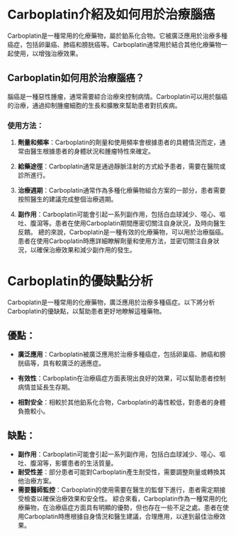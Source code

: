 # Carboplatin介紹及如何用於治療腦癌
Carboplatin是一種常用的化療藥物，屬於鉑系化合物。它被廣泛應用於治療多種癌症，包括卵巢癌、肺癌和膀胱癌等。Carboplatin通常用於結合其他化療藥物一起使用，以增強治療效果。
## Carboplatin如何用於治療腦癌？
腦癌是一種惡性腫瘤，通常需要綜合治療來控制病情。Carboplatin可以用於腦癌的治療，通過抑制腫瘤細胞的生長和擴散來幫助患者對抗疾病。
### 使用方法：
1. **劑量和頻率**：Carboplatin的劑量和使用頻率會根據患者的具體情況而定，通常由醫生根據患者的身體狀況和腫瘤特性來確定。
   
2. **給藥途徑**：Carboplatin通常是通過靜脈注射的方式給予患者，需要在醫院或診所進行。
3. **治療週期**：Carboplatin通常作為多種化療藥物組合方案的一部分，患者需要按照醫生的建議完成整個治療週期。
4. **副作用**：Carboplatin可能會引起一系列副作用，包括白血球減少、噁心、嘔吐、腹瀉等。患者在使用Carboplatin期間應密切關注自身狀況，及時向醫生反饋。
總的來說，Carboplatin是一種有效的化療藥物，可以用於治療腦癌。患者在使用Carboplatin時應詳細瞭解劑量和使用方法，並密切關注自身狀況，以確保治療效果和減少副作用的發生。
# Carboplatin的優缺點分析
Carboplatin是一種常用的化療藥物，廣泛應用於治療多種癌症。以下將分析Carboplatin的優缺點，以幫助患者更好地瞭解這種藥物。
## 優點：
- **廣泛應用**：Carboplatin被廣泛應用於治療多種癌症，包括卵巢癌、肺癌和膀胱癌等，具有較廣泛的適應症。
  
- **有效性**：Carboplatin在治療癌症方面表現出良好的效果，可以幫助患者控制病情並延長生存期。
- **相對安全**：相較於其他鉑系化合物，Carboplatin的毒性較低，對患者的身體負擔較小。
## 缺點：
- **副作用**：Carboplatin可能會引起一系列副作用，包括白血球減少、噁心、嘔吐、腹瀉等，影響患者的生活質量。
- **耐受性差**：部分患者可能對Carboplatin產生耐受性，需要調整劑量或轉換其他治療方案。
- **需要醫師監控**：Carboplatin的使用需要在醫生的監督下進行，患者需定期接受檢查以確保治療效果和安全性。
綜合來看，Carboplatin作為一種常用的化療藥物，在治療癌症方面具有明顯的優勢，但也存在一些不足之處。患者在使用Carboplatin時應根據自身情況和醫生建議，合理應用，以達到最佳治療效果。